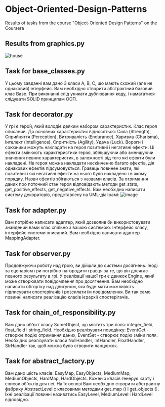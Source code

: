 # Object-Oriented-Design-Patterns

Results of tasks from the course "Object-Oriented Design Patterns" on the Coursera

## Results from graphics.py
![house](https://user-images.githubusercontent.com/43314418/128162375-cb16bcf3-0c44-4b65-bbd1-61e5afeef2ea.png)

## Task for base_classes.py
У цьому завданні вам дано 3 класи A, B, C, що мають схожий (але не однаковий) інтерфейс. Вам необхідно створити абстрактний базовий клас Base. При виконанні слід уникати дублювання коду, і намагатися слідувати SOLID принципам ООП. 

## Task for decorator.py
У грі є герой, який володіє деяким набором характеристик. Клас героя описаний. До основних характеристик відносяться: Сила (Strength), Сприйняття (Perception), Витривалість (Endurance), Харизма (Charisma), Інтелект (Intelligence), Спритність (Agility), Удача (Luck). Вороги і союзники можуть накладати на героя позитивні і негативні ефекти. Ці ефекти змінюють характеристики героя, збільшуючи або зменшуючи значення певних характеристик, в залежності від того які ефекти були накладені. На героя можна накладати нескінченно багато ефектів, дія однакових ефектів підсумовується. Гравець повинен знати, які позитивні і які негативні ефекти на нього було накладено і в якому порядку. Назви ефектів збігаються з назвами класів. За отримання даних про поточний стан героя відповідають методи get_stats, get_positive_effects, get_negative_effects. Вам необхідно написати систему декораторів, представлену на UML-діаграмі:
![image](https://user-images.githubusercontent.com/43314418/132123155-cf5b40de-25a6-4ca3-b162-518ec99fd44b.png)

## Task for adapter.py
Вам потрібно написати адаптер, який дозволив би використовувати знайдений вами клас спільно з вашою системою. Інтерфейс класу, інтерфейс системи описаний. Вам необхідно написати адаптер MappingAdapter.

## Task for observer.py
Продовжуючи роботу над грою, ви дійшли до системи досягнень. Іноді за сценарієм гри потрібно нагородити гравця за те, що він досягає певного результату в грі. У реалізації нашої гри є движок Engine, який може створювати повідомлення про досягнення. Вам необхідно написати обгортку над двигуном, яка буде мати можливість підписувати спостерігачів і розсилати їм повідомлення. Ви так само повинні написати реалізацію класів ієрархії спостерігачів.

## Task for chain_of_responsibility.py
Вам дано об'єкт класу SomeObject, що містить три поля: integer_field, float_field і string_field. Необхідно реалізувати поведінку: EventGet - створює подію отримання даних, EventSet - створює подію зміни поля. Необхідно реалізувати класи NullHandler, IntHandler, FloatHandler, StrHandler так, щоб можна було створити ланцюжок.

## Task for abstract_factory.py
Вам дано шість класів: EasyMap, EasyObjects, MediumMap, MediumObjects, HardMap, HardObjects. Кожен з класів генерує карту і список об'єктів для неї. На їх основі Вам необхідно створити абстрактну фабрику AbstractLevel c класовими методами get_map () і get_objects (). Їхні реалізації повинні називатись EasyLevel, MediumLevel і HardLevel відповідно.
